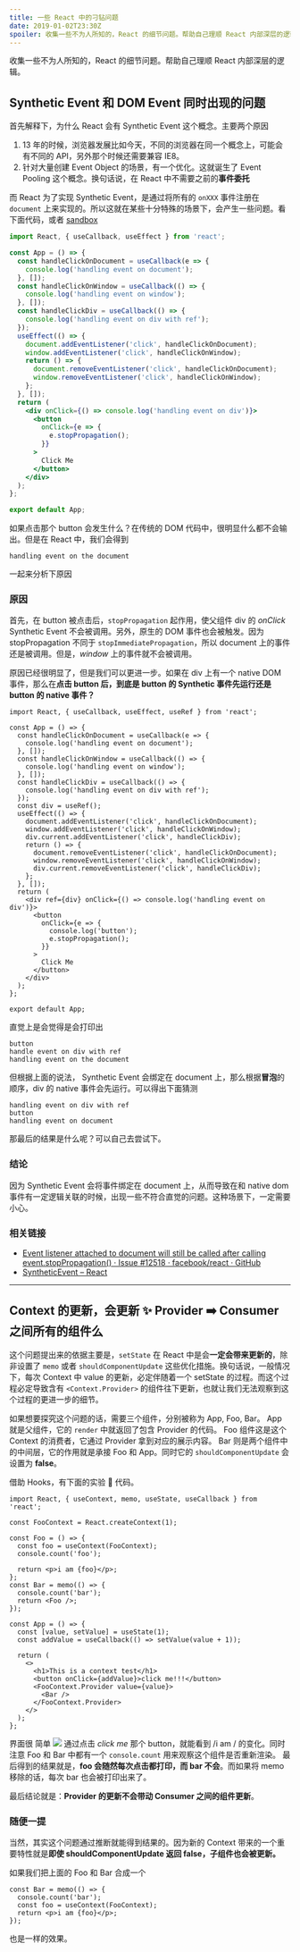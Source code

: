 ```yaml
---
title: 一些 React 中的刁钻问题
date: 2019-01-02T23:30Z
spoiler: 收集一些不为人所知的，React 的细节问题。帮助自己理顺 React 内部深层的逻辑
---
```


收集一些不为人所知的，React 的细节问题。帮助自己理顺 React 内部深层的逻辑。

## Synthetic Event 和 DOM Event 同时出现的问题

首先解释下，为什么 React 会有 Synthetic Event 这个概念。主要两个原因

1. 13 年的时候，浏览器发展比如今天，不同的浏览器在同一个概念上，可能会有不同的 API，另外那个时候还需要兼容 IE8。
2. 针对大量创建 Event Object 的场景，有一个优化。这就诞生了 Event Pooling 这个概念。换句话说，在 React 中不需要之前的**事件委托**

而 React 为了实现 Synthetic Event，是通过将所有的 `onXXX` 事件注册在 `document` 上来实现的。所以这就在某些十分特殊的场景下，会产生一些问题。看下面代码，或者 [sandbox](https://codesandbox.io/s/v1m3o069j7)

```jsx
import React, { useCallback, useEffect } from 'react';

const App = () => {
  const handleClickOnDocument = useCallback(e => {
    console.log('handling event on document');
  }, []);
  const handleClickOnWindow = useCallback(() => {
    console.log('handling event on window');
  }, []);
  const handleClickDiv = useCallback(() => {
    console.log('handling event on div with ref');
  });
  useEffect(() => {
    document.addEventListener('click', handleClickOnDocument);
    window.addEventListener('click', handleClickOnWindow);
    return () => {
      document.removeEventListener('click', handleClickOnDocument);
      window.removeEventListener('click', handleClickOnWindow);
    };
  }, []);
  return (
    <div onClick={() => console.log('handling event on div')}>
      <button
        onClick={e => {
          e.stopPropagation();
        }}
      >
        Click Me
      </button>
    </div>
  );
};

export default App;
```

如果点击那个 button 会发生什么？在传统的 DOM 代码中，很明显什么都不会输出。但是在 React 中，我们会得到

```
handling event on the document
```

一起来分析下原因

### 原因

首先，在 button 被点击后，`stopPropagation` 起作用，使父组件 div 的 _onClick_ Synthetic Event 不会被调用。另外，原生的 DOM 事件也会被触发。因为 stopPropagation 不同于 `stopImmediatePropagation`，所以 document 上的事件还是被调用。但是，_window_ 上的事件就不会被调用。

原因已经很明显了，但是我们可以更进一步。如果在 div 上有一个 native DOM 事件，那么在**点击 button 后，到底是 button 的 Synthetic 事件先运行还是 button 的 native 事件？**

```jsx{1,10-13,17,21,25,28}
import React, { useCallback, useEffect, useRef } from 'react';

const App = () => {
  const handleClickOnDocument = useCallback(e => {
    console.log('handling event on document');
  }, []);
  const handleClickOnWindow = useCallback(() => {
    console.log('handling event on window');
  }, []);
  const handleClickDiv = useCallback(() => {
    console.log('handling event on div with ref');
  });
  const div = useRef();
  useEffect(() => {
    document.addEventListener('click', handleClickOnDocument);
    window.addEventListener('click', handleClickOnWindow);
    div.current.addEventListener('click', handleClickDiv);
    return () => {
      document.removeEventListener('click', handleClickOnDocument);
      window.removeEventListener('click', handleClickOnWindow);
      div.current.removeEventListener('click', handleClickDiv);
    };
  }, []);
  return (
    <div ref={div} onClick={() => console.log('handling event on div')}>
      <button
        onClick={e => {
          console.log('button');
          e.stopPropagation();
        }}
      >
        Click Me
      </button>
    </div>
  );
};

export default App;
```

直觉上是会觉得是会打印出

```
button
handle event on div with ref
handling event on the document
```

但根据上面的说法， Synthetic Event 会绑定在 document 上，那么根据**冒泡**的顺序，div 的 native 事件会先运行。可以得出下面猜测

```
handling event on div with ref
button
handling event on document
```

那最后的结果是什么呢？可以自己去尝试下。

### 结论

因为 Synthetic Event 会将事件绑定在 document 上，从而导致在和 native dom 事件有一定逻辑关联的时候，出现一些不符合直觉的问题。这种场景下，一定需要小心。

### 相关链接

- [Event listener attached to document will still be called after calling event.stopPropagation() · Issue #12518 · facebook/react · GitHub](https://github.com/facebook/react/issues/12518)
- [SyntheticEvent – React](https://reactjs.org/docs/events.html)

---

## Context 的更新，会更新 ✨ Provider ➡️ Consumer 之间所有的组件么

这个问题提出来的依据主要是，`setState` 在 React 中是会**一定会带来更新的**，除非设置了 `memo` 或者 `shouldComponentUpdate` 这些优化措施。换句话说，一般情况下，每次 Context 中 value 的更新，必定伴随着一个 setState 的过程。而这个过程必定导致含有 `<Context.Provider>` 的组件往下更新，也就让我们无法观察到这个过程的更进一步的细节。

如果想要探究这个问题的话，需要三个组件，分别被称为 App, Foo, Bar。
App 就是父组件，它的 `render` 中就返回了包含 Provider 的代码。
Foo 组件这是这个 Context 的消费者，它通过 Provider 拿到对应的展示内容。
Bar 则是两个组件中的中间层，它的作用就是承接 Foo 和 App。同时它的 `shouldComponentUpdate` 会设置为 **false**。

借助 Hooks，有下面的实验 🧪 代码。

```jsx{11}
import React, { useContext, memo, useState, useCallback } from 'react';

const FooContext = React.createContext(1);

const Foo = () => {
  const foo = useContext(FooContext);
  console.count('foo');

  return <p>i am {foo}</p>;
};
const Bar = memo(() => {
  console.count('bar');
  return <Foo />;
});

const App = () => {
  const [value, setValue] = useState(1);
  const addValue = useCallback(() => setValue(value + 1));

  return (
    <>
      <h1>This is a context test</h1>
      <button onClick={addValue}>click me!!!</button>
      <FooContext.Provider value={value}>
        <Bar />
      </FooContext.Provider>
    </>
  );
};
```

界面很 简单
![](./FABCB7EA-DB45-4A07-B5D7-AFDB521F6219.png)
通过点击 _click me_ 那个 button，就能看到 /i am / 的变化。同时注意 Foo 和 Bar 中都有一个 `console.count` 用来观察这个组件是否重新渲染。
最后得到的结果就是，**foo 会随然每次点击都打印，而 bar 不会**。而如果将 memo 移除的话，每次 bar 也会被打印出来了。

最后结论就是：**Provider 的更新不会带动 Consumer 之间的组件更新**。

### 随便一提

当然，其实这个问题通过推断就能得到结果的。因为新的 Context 带来的一个重要特性就是**即使 shouldComponentUpdate 返回 false，子组件也会被更新。**

如果我们把上面的 Foo 和 Bar 合成一个

```jsx{3,4}
const Bar = memo(() => {
  console.count('bar');
  const foo = useContext(FooContext);
  return <p>i am {foo}</p>;
});
```

也是一样的效果。
